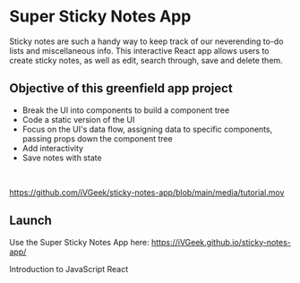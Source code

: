 # Super Sticky Notes App

Sticky notes are such a handy way to keep track of our neverending to-do lists and miscellaneous info. This interactive React app allows users to create sticky notes, as well as edit, search through, save and delete them.

## Objective of this greenfield app project
- Break the UI into components to build a component tree
- Code a static version of the UI
- Focus on the UI's data flow, assigning data to specific components, passing props down the component tree
- Add interactivity
- Save notes with state
</br>

https://github.com/iVGeek/sticky-notes-app/blob/main/media/tutorial.mov

## Launch

Use the Super Sticky Notes App here: https://iVGeek.github.io/sticky-notes-app/


Introduction to JavaScript React
